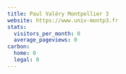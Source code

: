 ```yaml
---
title: Paul Valéry Montpellier 3
website: https://www.univ-montp3.fr
stats:
  visitors_per_month: 0
  average_pageviews: 0
carbon:
  home: 0
  legal: 0
---
```

